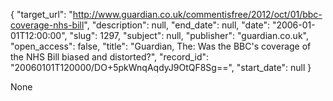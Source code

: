{
  "target_url": "http://www.guardian.co.uk/commentisfree/2012/oct/01/bbc-coverage-nhs-bill", 
  "description": null, 
  "end_date": null, 
  "date": "2006-01-01T12:00:00", 
  "slug": 1297, 
  "subject": null, 
  "publisher": "guardian.co.uk", 
  "open_access": false, 
  "title": "Guardian, The: Was the BBC's coverage of the NHS Bill biased and distorted?", 
  "record_id": "20060101T120000/DO+5pkWnqAqdyJ9OtQF8Sg==", 
  "start_date": null
}

None